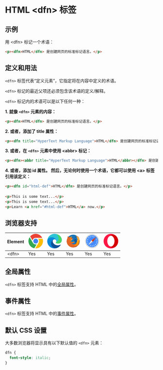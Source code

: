 HTML \<dfn> 标签
===

## 示例

用 \<dfn> 标记一个术语：

```html idoc:preview:iframe
<p><dfn>HTML</dfn> 是创建网页的标准标记语言。</p>
```

## 定义和用法

`<dfn>` 标签代表“定义元素”，它指定将在内容中定义的术语。

`<dfn>` 标记的最近父项还必须包含该术语的定义/解释。

`<dfn>` 标记内的术语可以是以下任何一种：

**1. 就像 **`<dfn>`** 元素的内容：**


```html idoc:preview:iframe
<p><dfn>HTML</dfn> 是创建网页的标准标记语言。</p>
```

**2. 或者，添加了 title 属性：**


```html idoc:preview:iframe
<p><dfn title="HyperText Markup Language">HTML</dfn> 是创建网页的标准标记语言。</p>
```

**3. 或者，在 **`<dfn>`** 元素中使用 \<abbr> 标记：**


```html idoc:preview
<p><dfn><abbr title="HyperText Markup Language">HTML</abbr></dfn> 是创建网页的标准标记语言。</p>
```

**4. 或者，添加 id 属性。 然后，无论何时使用一个术语，它都可以使用 \<a> 标签引用该定义：**

```html idoc:preview
<p><dfn id="html-def">HTML</dfn> 是创建网页的标准标记语言。</p>

<p>This is some text...</p>
<p>This is some text...</p>
<p>Learn <a href="#html-def">HTML</a> now.</p>
```
<!--rehype:style=min-height: 180px;-->

## 浏览器支持

| Element | ![chrome][1] | ![edge][2] | ![firefox][3] | ![safari][4] | ![opera][5] |
| ----- | --- | --- | --- | --- | --- |
| \<dfn>  | Yes | Yes | Yes | Yes | Yes |
<!--rehype:style=width: 100%; display: inline-table;-->

## 全局属性

`<dfn>` 标签支持 HTML 中的[全局属性](../reference/standardattributes.md)。

## 事件属性

`<dfn>` 标签支持 HTML 中的[事件属性](../reference/eventattributes.md)。

## 默认 CSS 设置

大多数浏览器将显示具有以下默认值的 `<dfn>` 元素：

```css
dfn {
  font-style: italic;
}
```


[1]: ../assets/chrome.svg
[2]: ../assets/edge.svg
[3]: ../assets/firefox.svg
[4]: ../assets/safari.svg
[5]: ../assets/opera.svg